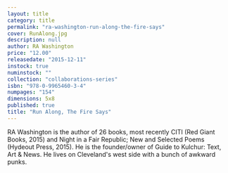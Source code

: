 ```yaml
---
layout: title
category: title
permalink: "ra-washington-run-along-the-fire-says"
cover: RunAlong.jpg
description: null
author: RA Washington
price: "12.00"
releasedate: "2015-12-11"
instock: true
numinstock: ""
collection: "collaborations-series"
isbn: "978-0-9965460-3-4"
numpages: "154"
dimensions: 5x8
published: true
title: "Run Along, The Fire Says"
---
```








RA Washington is the author of 26 books, most recently CITI (Red Giant Books, 2015) and Night in a Fair Republic; New and Selected Poems (Hydeout Press, 2015). He is the founder/owner of Guide to Kulchur: Text, Art & News. He lives on Cleveland's west side with a bunch of awkward punks.
